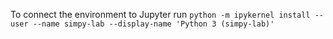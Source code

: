 To connect the environment to Jupyter run `python -m ipykernel install --user --name simpy-lab --display-name 'Python 3 (simpy-lab)'`
